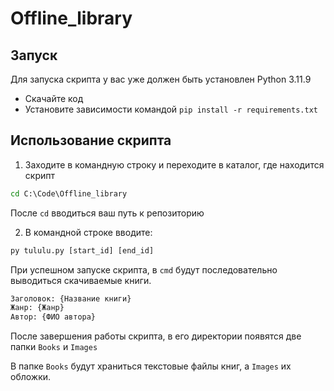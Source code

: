 # Offline_library

## Запуск

Для запуска скрипта у вас уже должен быть установлен Python 3.11.9

- Скачайте код
- Установите зависимости командой `pip install -r requirements.txt`

## Использование скрипта

1. Заходите в командную строку и переходите в каталог, где находится скрипт

```cmd
cd C:\Code\Offline_library
```

После ` cd ` вводиться ваш путь к репозиторию

2. В командной строке вводите:

```cmd
py tululu.py [start_id] [end_id]
```

При успешном запуске скрипта, в ` cmd ` будут последовательно выводиться скачиваемые книги.

```cmd
Заголовок: {Название книги}
Жанр: {Жанр}
Автор: {ФИО автора}
```

После завершения работы скрипта, в его директории появятся две папки ``` Books ``` и ``` Images ```

В папке ``` Books ``` будут храниться текстовые файлы книг, а ``` Images ``` их обложки.